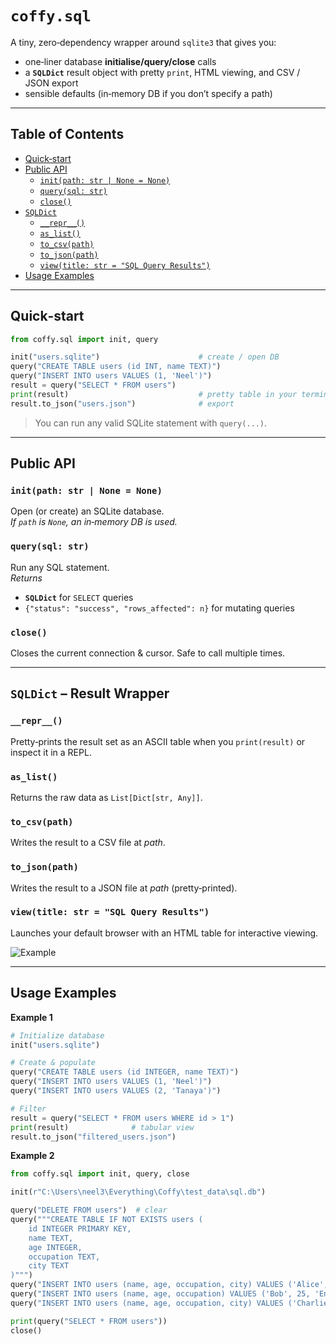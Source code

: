 # `coffy.sql`

A tiny, zero‑dependency wrapper around `sqlite3` that gives you:
* one‑liner database **initialise/query/close** calls  
* a **`SQLDict`** result object with pretty `print`, HTML viewing, and CSV / JSON export  
* sensible defaults (in‑memory DB if you don’t specify a path)

---

## Table of Contents
- [Quick‑start](#quick-start)
- [Public API](#public-api)
    - [`init(path: str | None = None)`](#initpath-str--none--none-)
    - [`query(sql: str)`](#querysql-str)
    - [`close()`](#close)
- [`SQLDict`](#sqldict--result-wrapper)
    - [`__repr__()`](#__repr__)
    - [`as_list()`](#as_list)
    - [`to_csv(path)`](#to_csvpath)
    - [`to_json(path)`](#to_jsonpath)
    - [`view(title: str = "SQL Query Results")`](#viewtitle-str---sql-query-results-)
- [Usage Examples](#usage-examples)

---

## Quick‑start

```python
from coffy.sql import init, query

init("users.sqlite")                      # create / open DB
query("CREATE TABLE users (id INT, name TEXT)")
query("INSERT INTO users VALUES (1, 'Neel')")
result = query("SELECT * FROM users")
print(result)                             # pretty table in your terminal
result.to_json("users.json")              # export
```
> You can run any valid SQLite statement with `query(...)`.
---

## Public API

### `init(path: str | None = None)`
Open (or create) an SQLite database.  
*If `path` is `None`, an in‑memory DB is used.*

### `query(sql: str)`
Run any SQL statement.  
*Returns*  
- **`SQLDict`** for `SELECT` queries  
- `{"status": "success", "rows_affected": n}` for mutating queries  

### `close()`
Closes the current connection & cursor. Safe to call multiple times.

---

## `SQLDict` – Result Wrapper

### `__repr__()`
Pretty‑prints the result set as an ASCII table when you `print(result)` or inspect it in a REPL.

### `as_list()`
Returns the raw data as `List[Dict[str, Any]]`.

### `to_csv(path)`
Writes the result to a CSV file at *path*.

### `to_json(path)`
Writes the result to a JSON file at *path* (pretty‑printed).

### `view(title: str = "SQL Query Results")`
Launches your default browser with an HTML table for interactive viewing.

![Example](https://github.com/nsarathy/Coffy/blob/main/assets/sqlviz.png)

---

## Usage Examples

**Example 1**

```python
# Initialize database
init("users.sqlite")

# Create & populate
query("CREATE TABLE users (id INTEGER, name TEXT)")
query("INSERT INTO users VALUES (1, 'Neel')")
query("INSERT INTO users VALUES (2, 'Tanaya')")

# Filter
result = query("SELECT * FROM users WHERE id > 1")
print(result)              # tabular view
result.to_json("filtered_users.json")
```

**Example 2**

```python
from coffy.sql import init, query, close

init(r"C:\Users\neel3\Everything\Coffy\test_data\sql.db")

query("DELETE FROM users")  # clear
query("""CREATE TABLE IF NOT EXISTS users (
    id INTEGER PRIMARY KEY,
    name TEXT,
    age INTEGER,
    occupation TEXT,
    city TEXT
)""")
query("INSERT INTO users (name, age, occupation, city) VALUES ('Alice', 30, 'Wonderland', 'Wonderland')")
query("INSERT INTO users (name, age, occupation) VALUES ('Bob', 25, 'Engineer')")
query("INSERT INTO users (name, age, occupation, city) VALUES ('Charlie', 35, 'Electrician', 'New York')")

print(query("SELECT * FROM users"))
close()
```
